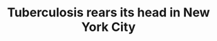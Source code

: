 ---
order: 24
title: Tuberculosis rears its head in New York City
authors:
    - Angie Wang
categories:
    - story
link: http://nycitylens.com/2018/03/tb-should-we-worry/
redirect: true
photo:
    filename: tb.jpg
---